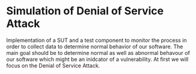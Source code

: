 # Simulation of Denial of Service Attack

Implementation of a SUT and a test component to monitor the process in order to collect data to determine normal behavior of our software. The main goal should be to determine normal as well as abnormal behavour of our software which might be an inidcator of a vulnerability. At first we will focus on the Denial of Service Attack.